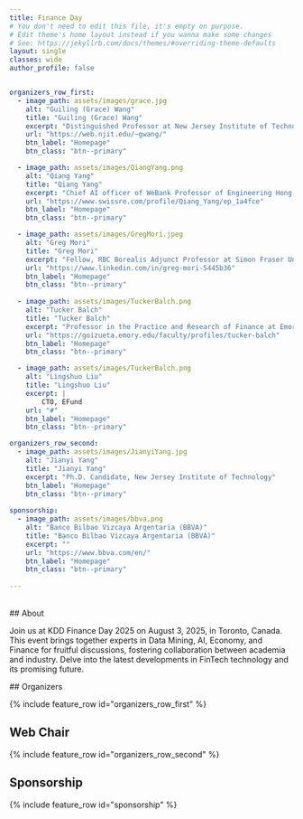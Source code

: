 ```yaml
---
title: Finance Day
# You don't need to edit this file, it's empty on purpose.
# Edit theme's home layout instead if you wanna make some changes
# See: https://jekyllrb.com/docs/themes/#overriding-theme-defaults
layout: single
classes: wide
author_profile: false


organizers_row_first:
  - image_path: assets/images/grace.jpg
    alt: "Guiling (Grace) Wang"
    title: "Guiling (Grace) Wang"
    excerpt: "Distinguished Professor at New Jersey Institute of Technology"
    url: "https://web.njit.edu/~gwang/"
    btn_label: "Homepage"
    btn_class: "btn--primary"

  - image_path: assets/images/QiangYang.png
    alt: "Qiang Yang"
    title: "Qiang Yang"
    excerpt: "Chief AI officer of WeBank Professor of Engineering Hong Kong University"    
    url: "https://www.swissre.com/profile/Qiang_Yang/ep_1a4fce"
    btn_label: "Homepage"
    btn_class: "btn--primary"

  - image_path: assets/images/GregMori.jpeg
    alt: "Greg Mori"
    title: "Greg Mori"
    excerpt: "Fellow, RBC Borealis Adjunct Professor at Simon Fraser University"
    url: "https://www.linkedin.com/in/greg-mori-5445b36"
    btn_label: "Homepage"
    btn_class: "btn--primary"
  
  - image_path: assets/images/TuckerBalch.png
    alt: "Tucker Balch"
    title: "Tucker Balch"
    excerpt: "Professor in the Practice and Research of Finance at Emory University"
    url: "https://goizueta.emory.edu/faculty/profiles/tucker-balch"
    btn_label: "Homepage"
    btn_class: "btn--primary"

  - image_path: assets/images/TuckerBalch.png
    alt: "Lingshuo Liu"
    title: "Lingshuo Liu"
    excerpt: |
        CTO, EFund
    url: "#"
    btn_label: "Homepage"
    btn_class: "btn--primary"

organizers_row_second:
  - image_path: assets/images/JianyiYang.jpg
    alt: "Jianyi Yang"
    title: "Jianyi Yang"
    excerpt: "Ph.D. Candidate, New Jersey Institute of Technology"
    btn_label: "Homepage"
    btn_class: "btn--primary"
    
sponsorship:
  - image_path: assets/images/bbva.png
    alt: "Banco Bilbao Vizcaya Argentaria (BBVA)"
    title: "Banco Bilbao Vizcaya Argentaria (BBVA)"
    excerpt: ""
    url: "https://www.bbva.com/en/"
    btn_label: "Homepage"
    btn_class: "btn--primary"
    
---
```

<br/>
## About

Join us at KDD Finance Day 2025 on August 3, 2025, in Toronto, Canada. This event brings together experts in Data Mining, AI, Economy, and Finance for fruitful discussions, fostering collaboration between academia and industry. Delve into the latest developments in FinTech technology and its promising future. <!--Our esteemed lineup of speakers are from renowned institutions like Stanford and UCLA, along with industry leaders such as J.P.Morgan and Blackrock. Join us and contribute diverse perspectives to this engaging event! We will be in Room **Grand A**.-->


<!--## News

- July 2023: Dr. Susan Athey, renowned Economics of Technology Professor at Stanford University and first female winner of the John Bates Clark Medal, accepts keynote invitation.
- June 2023: Congratulations to Finance Day travel award recipients: Brian Park@UCLA, Karen Dsouza@Purdue, and Carolyn Wang@NJIT.  
- May 2023: Travel awards available for Finance Day attendees. Details found [here](https://kddfinanceday.github.io/travelAward/).
- April 2023: Dr. Subbarao Kambhampati, ASU Professor, former AAAI president, and Fellow of ACM, IEEE, AAAI, and AAAS, will deliver lunchtime keynote speech.
- February 2023: Dr. Manuela M. Veloso, Head of J.P.Morgan AI Research and esteemed member of NAE, accepts keynote speaker invitation.
- February 2023: Grateful for sponsorship received from NEC Research.-->


<section class="organizers" markdown="1">
## Organizers
  
{% include feature_row id="organizers_row_first" %}


## Web Chair

{% include feature_row id="organizers_row_second" %}


## Sponsorship

{% include feature_row id="sponsorship" %}
</section>
